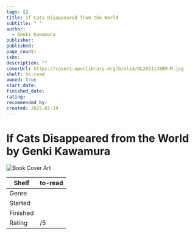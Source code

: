 ```yaml
---
tags: []
title: If Cats Disappeared from the World
subtitle: " "
author:
  - Genki Kawamura
publisher: 
published: 
page_count: 
isbn: 
description: ""
coverUrl: https://covers.openlibrary.org/b/olid/OL28311488M-M.jpg
shelf: to-read
owned: true
start_date: 
finished_date: 
rating: 
recommended_by: 
created: 2025-02-19
---
```


# If Cats Disappeared from the World by Genki Kawamura

![Book Cover Art](https://covers.openlibrary.org/b/olid/OL28311488M-M.jpg)

| Shelf | to-read |
| --- | --- |
| Genre |  |
| Started |  |
| Finished |  |
| Rating | /5 |


